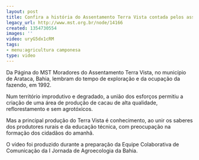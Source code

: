 ```yaml
---
layout: post
title: Confira a história do Assentamento Terra Vista contada pelos assentados
legacy_url: http://www.mst.org.br/node/14166
created: 1354730554
images: ''
video: uryG5dx1cRM
tags:
- menu:agricultura camponesa
type: video
---
```



Da Página do MST
Moradores do Assentamento Terra Vista, no município de Arataca, Bahia, lembram do tempo de exploração e da ocupação da fazendo, em 1992.


Num território improdutivo e degradado, a união dos esforços permitiu a criação de uma área de produção de cacau de alta qualidade, reflorestamento e sem agrotóxicos.


Mas a principal produção do Terra Vista é conhecimento, ao unir os saberes dos produtores rurais e da educação técnica, com preocupação na formação dos cidadãos do amanhã.


O vídeo foi produzido durante a preparação da Equipe Colaborativa de Comunicação da I Jornada de Agroecologia da Bahia.
 
